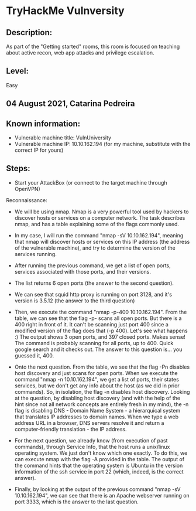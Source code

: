 # TryHackMe Vulnversity 

## Description:
As part of the "Getting started" rooms, this room is focused on teaching about active recon, web app attacks and privilege escalation.

## Level:
Easy

04 August 2021, Catarina Pedreira
-------------------------------

## Known information:
- Vulnerable machine title: VulnUniversity
- Vulnerable machine IP: 10.10.162.194 (for my machine, substitute with the correct IP for yours)


## Steps:
- Start your AttackBox (or connect to the target machine through OpenVPN)

Reconnaissance:

- We will be using nmap. Nmap is a very powerful tool used by hackers to discover hosts or services on a computer network. The task describes nmap, and has a table explaining some of the flags commonly used.

- In my case, I will run the command "nmap -sV 10.10.162.194", meaning that nmap will discover hosts or services on this IP address (the address of the vulnerable machine), and try to determine the version of the services running.

- After running the previous command, we get a list of open ports, services associated with those ports, and their versions. 

- The list returns 6 open ports (the answer to the second question).

- We can see that squid http proxy is running on port 3128, and it's version is 3.5.12 (the answer to the third question)

- Then, we execute the command "nmap -p-400 10.10.162.194". From the table, we can see that the flag -p- scans all open ports. 
But there is a 400 right in front of it. It can't be scanning just port 400 since a modified version of the flag does that (-p 400). Let's see what happens :) The output shows 3 open ports, and 397 closed ports. Makes sense! The command is probably scanning for all ports, up to 400. Quick google search and it checks out. The answer to this question is... you guessed it, 400.

- Onto the next question. From the table, we see that the flag -Pn disables host discovery and just scans for open ports. When we execute the command "nmap -n 10.10.162.194", we get a list of ports, their states services, but we don't get any info about the host (as we did in prior commands). So, in isolation, the flag -n disables host discovery. Looking at the question, by disabling host discovery (and with the help of the hint since not all network concepts are entirely fresh in my mind), the -n flag is disabling DNS - Domain Name System - a hierarquical system that translates IP addresses to domain names. When we type a web address URL in a browser, DNS servers resolve it and return a computer-friendly translation - the IP address.

- For the next question, we already know (from execution of past commands), through Service Info, that the host runs a unix/linux operating system. We just don't know which one exactly. 
To do this, we can execute nmap with the flag -A provided in the table. The output of the command hints that the operating system is Ubuntu in the version information of the ssh service in port 22 (which, indeed, is the correct answer). 

- Finally, by looking at the output of the previous command "nmap -sV 10.10.162.194", we can see that there is an Apache webserver running on port 3333, which is the answer to the last question.

